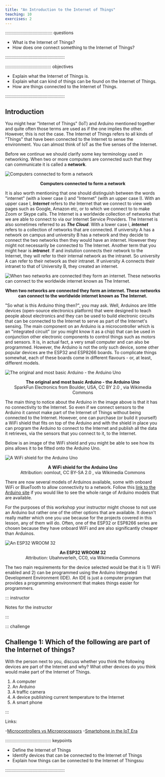 ```yaml
---
title: "An Introduction to the Internet of Things"
teaching: 10
exercises: 2
---
```


:::::::::::::::::::::::::::::::::::::: questions 

- What is the Internet of Things?
- How does one connect something to the Internet of Things?

::::::::::::::::::::::::::::::::::::::::::::::::

::::::::::::::::::::::::::::::::::::: objectives

- Explain what the Internet of Things is.
- Explain what can kind of things can be found on the Internet of Things.
- How are things connected to the Internet of Things.

::::::::::::::::::::::::::::::::::::::::::::::::

## Introduction

You might hear "Internet of Things" (IoT) and Arduino mentioned together and quite often those terms are used as if the one implies the other. However, this is not the case. The Internet of Things refers to all kinds of "Things" that have been connected to the Internet to sense the environment. You can almost think of IoT as the five senses of the Internet. 

Before we continue we should clarify some key terminology used in networking. When two or more computers are connected such that they can communicate it is called a **network**. 

![Computers connected to form a network](fig/Network.svg)
<figcaption align = "center">
 <b>Computers connected to form a network</b><br/>
 </figcaption>
 
 
 It is also worth mentioning that one should distinguish between the words "internet" (with a lower case i) and "Internet" (with an upper case I). With an upper case I, ***Internet*** refers to *the* Internet that we connect to view web pages such as Google, Amazon etc, or to which we connect to to make Zoom or Skype calls. The Internet is a worldwide collection of networks that we are able to connect to via our Internet Service Providers. The Internet is also sometimes referred to as ***The Cloud***. With a lower case i, ***internet*** refers to a collection of networks that are connected. If university A has a network on campus and university B has a network and they decide to connect the two networks then they would have an internet. However they might not necessarily be connected to The Internet. Another term that you might hear is ***intranet***. If and instution connects their network to the Internet, they will refer to their internal network as the intranet. So university A can refer to their network as their intranet. If university A connects their intranet to that of University B, they created an internet.


![When two networks are connected they form an internet. These networks can connect to the worldwide internet known as The Internet.](fig/Internet.svg)
<figcaption align = "center">
 <b>When two networks are connected they form an internet. These networks can connect to the worldwide internet known as The Internet.</b><br/>
 </figcaption>


"So what is this Arduino thing then?", you may ask. Well, Arduinos are little devices (open-source electronics platform) that were designed to teach people about electronics and they can be used to build electronic circuits that can be connected to the Internet to serve as part of the Internet's sensing. The main component on an Arduino is a microcontroller which is an "integrated circuit" (or you might know it as a chip) that can be used in conjunction other electronic components to control things such as motors and sensors. It is, in actual fact, a very small computer and can also be programmed. However, the Arduino is not the only such device, some other popular devices are the ESP32 and ESP8266 boards. To complicate things somewhat, each of these boards come in different flavours - or, at least, different models.


![The original and most basic Arduino - the Arduino Uno](fig/Arduino_Uno_-_R3.jpg)
<figcaption align = "center"><b>The original and most basic Arduino - the Arduino Uno</b></br>SparkFun Electronics from Boulder, USA, CC BY 2.0 <https://creativecommons.org/licenses/by/2.0>, via Wikimedia Commons</figcaption>


The main thing to notice about the Arduino in the image above is that it has no connectivity to the Internet. So even if we connect sensors to the Arduino  it cannot make part of the Internet of Things without being connected to the Internet. However, one can purchase (or build it yourself) a WiFi shield that fits on top of the Arduino and with the shield in place you can program the Arduino to connect to the Internet and publish all the data it retrieves, via the sensors that you connect to it, to the Internet.

Below is an image of the WiFi shield and you might be able to see how its pins allows it to be fitted onto the Arduino Uno.

![A WiFi shield for the Arduino Uno](fig/WiFi_Shield_for_Arduino.jpg)
<figcaption align = "center">
 <b>A WiFi shield for the Arduino Uno</b><br/>
 Attribution: oomlout, CC BY-SA 2.0 <https://creativecommons.org/licenses/by-sa/2.0>, via Wikimedia Commons
 </figcaption>

 
There are now several models of Arduinos available, some with onboard WiFi or BlueTooth to allow connectivity to a network. Follow this [link to the Arduino site](https://www.arduino.cc/en/hardware) if you would like to see the whole range of Arduino models that are available.
 
 
For the purposes of this workshop your instructor might choose to not use an Arduino but rather one of the other options that are available. It doesn't really matter which one you use because for the projects covered in this lesson, any of them will do. Often, one of the ESP32 or ESP8266 series are chosen because they have onboard WiFi and are also significantly cheaper than Arduinos.
 
![An ESP32 WROOM 32](fig/ESP32.jpg)
 <figcaption align = "center">
  <b>An ESP32 WROOM 32</b><br/>
  Attribution: Ubahnverleih, CC0, via Wikimedia Commons
 </figcaption>
 
 

The two main requirements for the device selected would be that it is 1) WiFi enabled and 2) can be programmed using the Arduino Integrated Development Environment (IDE). An IDE is just a computer program that provides a programming environment that makes things easier for programmers.

::: instructor

Notes for the instructor

:::

::: challenge 

## Challenge 1: Which of the following are part of the Internet of things?

With the person next to you, discuss whether you think the following devices are part of the Internet and why? What other devices do you think would make part of the Internet of Things.

1. A computer
2. An Arduino
3. A traffic camera
4. A device publishing current temperature to the Internet
5. A smart phone

:::

 Links:
 
 -[Microcontrollers vs Microprocessors](https://www.guru99.com/difference-between-microprocessor-and-microcontroller.html)
 -[Smartphone in the IoT Era](https://bridgera.com/smartphones-in-the-iot-era/)

::::::::::::::::::::::::::::::::::::: keypoints 

- Define the Internet of Things
- Identify devices that can be connected to the Internet of Things
- Explain how things can be connected to the Internet of Thingssu

::::::::::::::::::::::::::::::::::::::::::::::::

[r-markdown]: https://rmarkdown.rstudio.com/
